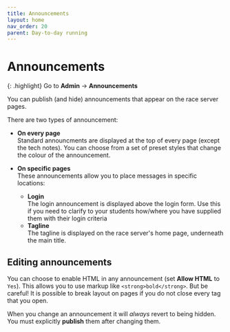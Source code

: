 ```yaml
---
title: Announcements
layout: home
nav_order: 20
parent: Day-to-day running
---
```



# Announcements

{: .highlight}
Go to **Admin** → **Announcements**

You can publish (and hide) announcements that appear on the race server pages.

There are two types of announcement:

* **On every page**  
  Standard announcments are displayed at the top of every page (except the tech notes). You can choose from a set of preset styles that change the colour of
  the announcement.

* **On specific pages**  
  These announcements allow you to place messages in specific locations:
    * **Login**  
      The login announcement is displayed above the login form. Use this if
      you need to clarify to your students how/where you have supplied them
      with their login criteria
    * **Tagline**  
      The tagline is displayed on the race server's home page, underneath
      the main title.

## Editing announcements

You can choose to enable HTML in any announcement (set **Allow HTML** to `Yes`).
This allows you to use markup like `<strong>bold</strong>`. But be careful!
It is possible to break layout on pages if you do not close every tag that you
open.

When you change an announcement it will _always_ revert to being hidden. You
must explicitly **publish** them after changing them.
